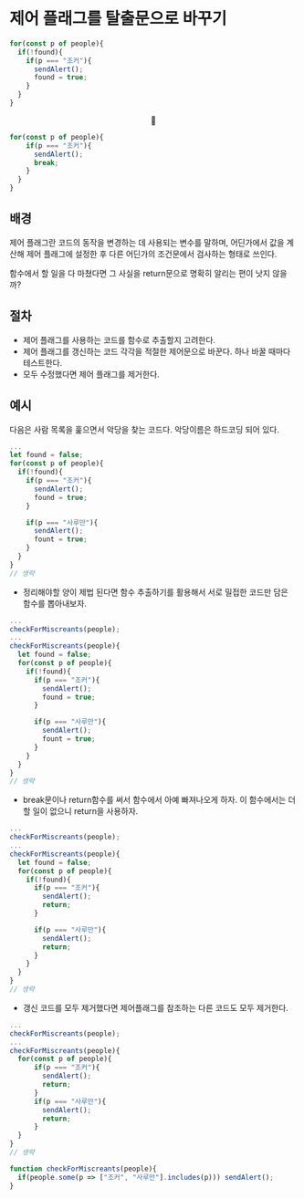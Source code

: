# 제어 플래그를 탈출문으로 바꾸기

```JavaScript
for(const p of people){
  if(!found){
    if(p === "조커"){
      sendAlert();
      found = true;
    }
  }
}
```

<center>🔽</center>

```JavaScript
for(const p of people){
    if(p === "조커"){
      sendAlert();
      break;
    }
  }
}
```

## 배경

제어 플래그란 코드의 동작을 변경하는 데 사용되는 변수를 말하며, 어딘가에서 값을 계산해 제어 플래그에 설정한 후 다른 어딘가의 조건문에서 검사하는 형태로 쓰인다.

함수에서 할 일을 다 마쳤다면 그 사실을 return문으로 명확히 알리는 편이 낫지 않을까?

## 절차

-   제어 플래그를 사용하는 코드를 함수로 추출할지 고려한다.
-   제어 플래그를 갱신하는 코드 각각을 적절한 제어문으로 바꾼다. 하나 바꿀 때마다 테스트한다.
-   모두 수정했다면 제어 플래그를 제거한다.

## 예시

다음은 사람 목록을 훑으면서 악당을 찾는 코드다. 악당이름은 하드코딩 되어 있다.

```JavaScript
...
let found = false;
for(const p of people){
  if(!found){
    if(p === "조커"){
      sendAlert();
      found = true;
    }

    if(p === "사루만"){
      sendAlert();
      fount = true;
    }
  }
}
// 생략
```

-   정리해야할 양이 제법 된다면 함수 추출하기를 활용해서 서로 밀접한 코드만 담은 함수를 뽑아내보자.

```JavaScript
...
checkForMiscreants(people);
...
checkForMiscreants(people){
  let found = false;
  for(const p of people){
    if(!found){
      if(p === "조커"){
        sendAlert();
        found = true;
      }

      if(p === "사루만"){
        sendAlert();
        fount = true;
      }
    }
  }
}
// 생략
```

-   break문이나 return함수를 써서 함수에서 아예 빠져나오게 하자. 이 함수에서는 더 할 일이 없으니 return을 사용하자.

```JavaScript
...
checkForMiscreants(people);
...
checkForMiscreants(people){
  let found = false;
  for(const p of people){
    if(!found){
      if(p === "조커"){
        sendAlert();
        return;
      }

      if(p === "사루만"){
        sendAlert();
        return;
      }
    }
  }
}
// 생략
```

-   갱신 코드를 모두 제거했다면 제어플래그를 참조하는 다른 코드도 모두 제거한다.

```JavaScript
...
checkForMiscreants(people);
...
checkForMiscreants(people){
  for(const p of people){
      if(p === "조커"){
        sendAlert();
        return;
      }
      if(p === "사루만"){
        sendAlert();
        return;
      }
  }
}
// 생략
```

```JavaScript
function checkForMiscreants(people){
  if(people.some(p => ["조커", "사루만"].includes(p))) sendAlert();
}
```
